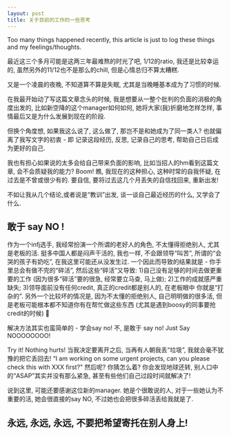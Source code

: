 ```yaml
---
layout: post
title: 关于目前的工作的一些思考
---
```

Too many things happened recently, this article is just to log these things and my feelings/thoughts. 

最近这三个多月可能是这两三年最难熬的时光了吧, 1/12的ratio, 我还是比较幸运的, 虽然另外的11/12也不是那么的chill, 但是心情总归不算太糟糕.

又是一个凌晨的夜晚, 不知道算不算是失眠, 尤其是当晚睡基本成为了习惯的时候.

在我最开始动了写这篇文章念头的时候, 我是想要从一整个批判的负面的消极的角度出发的, 比如新空降的这个manager如何如何, 她将大家(我)折磨地怎样怎样, 事情最后又是为什么发展到现在的阶段.

但换个角度想, 如果我这么说了, 这么做了, 那岂不是和她成为了同一类人? 也就偏离了我写文字的初衷 - 即 记录这段经历, 反思, 记录自己的思考, 帮助自己日后成为更好的自己.

我也有担心如果说的太多会给自己带来负面的影响, 比如当招人的hm看到这篇文章, 会不会质疑我的能力? Boom! 瞧, 我现在的这种担心, 这种时常的自我怀疑, 在过去是不曾或很少有的. 要自信, 要将过去这几个月丢失的自信找回来, 重新出发! 

不如让我从几个结论,或者说是“教训”出发, 谈一谈自己最近经历的什么, 又学会了什么.

## 敢于 say NO !

作为一个infj选手, 我经常扮演一个所谓的老好人的角色, 不太懂得拒绝别人, 尤其是老板的活. 挺多中国人都是闷声干活的, 我也一样, 不会跟领导“叫苦”, 所谓的“会哭的孩子有奶吃”, 在我这里可能还从没发生过. 一个因此而导致的结果就是 - 你手里总会有做不完的“碎活”, 然后这些“碎活”又导致: 1)自己没有足够的时间去做更重要的工作 (因为很多“碎活”要的很急, 经常要立马查, 马上做); 2)工作的成就感严重缺失; 3)领导面前没有任何credit, 真正的credit都是别人的, 在老板眼中 你就是“打杂的”. 另外一个比较坏的情况是, 因为不太懂的拒绝别人, 自己明明做的很多活, 但是老板可能根本都不知道你有在帮忙做这些东西 (尤其是遇到boosy的同事要抢credit的时候) 🤷 

解决方法其实也蛮简单的 - 学会say no! 不, 是敢于 say no! Just Say NOOOOOOOO!

Try it! Nothing hurts! 当我决定要离开之后, 当再有人朝我丢“垃圾”, 我就会毫不犹豫的把它丢回去! “I am working on some urgent projects, can you please check this with XXX first?" 然后呢? 你猜怎么着? 你会发现地球还转, 别人口中的“ASAP”其实并没有那么紧急, 甚至有些他们自己过段时间就解决了!

说到这里, 可能还要感谢这位新的manager. 她是个很敢说的人, 对于一些她认为不重要的活, 她会很直接的say NO, 不过她也会把很多碎活丢给我就是了. 


## 永远, 永远, 永远, 不要把希望寄托在别人身上!











